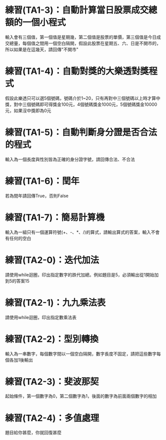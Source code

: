 # 練習(TA1-3)：自動計算當日股票成交總額的一個小程式
輸入會有三個值，第一個值是星期幾，第二個值是股票的單價，第三個值是今日成交總量，每個值之間用一個空白隔開，假設此股票在星期五、六、日是不開市的，所以如果是在這幾天，請回傳"不開市"

# 練習(TA1-4)：自動對獎的大樂透對獎程式
假設此樂透只可以選5個號碼，號碼介於1~20，只有再對中三個號碼以上時才算中獎，對中三個號碼即可得獎金100元，4個號碼獎金1000元，5個號碼獎金10000元，如果沒中獎即為0元

# 練習(TA1-5)：自動判斷身分證是否合法的程式
輸入為一個長度與性別皆為正確的身分證字號，請回傳合法、不合法

# 練習(TA1-6)：閏年
若為閏年請回傳True，否則False

# 練習(TA1-7)：簡易計算機
輸入為一組只有一個運算符號(+、-、*、/)的算式，請輸出算式的答案，輸入不會有任何的空白

# 練習(TA2-0)：迭代加法
請使用while迴圈，印出指定數字的跌代加總。例如題目是5，必須輸出從1開始加到5的答案15

# 練習(TA2-1)：九九乘法表
請使用while迴圈，印出指定數乘法表

# 練習(TA2-2)：型別轉換
輸入為一串數字，每個數字間以一個空白隔開，數字長度不固定，請把這些數字每個各加1後輸出

# 練習(TA2-3)：斐波那契
起始條件，第一個數字為0，第二個數字為1，後面的數字為前面兩個數字的相加

# 練習(TA2-4)：多值處理
題目給你甚麼，你就回復甚麼




